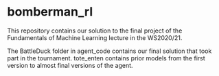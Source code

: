 # bomberman_rl
This repository contains our solution to the final project of the Fundamentals of Machine Learning lecture in the WS2020/21.

The BattleDuck folder in agent_code contains our final solution that took part in the tournament. 
tote_enten contains prior models from the first version to almost final versions of the agent.  
